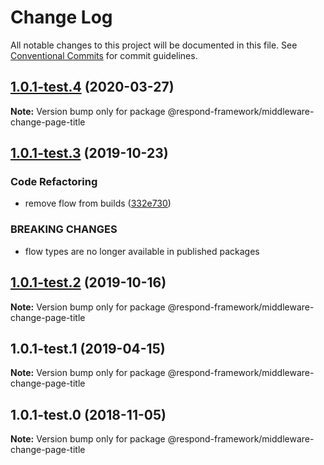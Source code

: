 # Change Log

All notable changes to this project will be documented in this file.
See [Conventional Commits](https://conventionalcommits.org) for commit guidelines.

## [1.0.1-test.4](https://github.com/respond-framework/rudy/tree/master/packages/middleware-change-page-title/compare/@respond-framework/middleware-change-page-title@1.0.1-test.3...@respond-framework/middleware-change-page-title@1.0.1-test.4) (2020-03-27)

**Note:** Version bump only for package @respond-framework/middleware-change-page-title





## [1.0.1-test.3](https://github.com/respond-framework/rudy/tree/master/packages/middleware-change-page-title/compare/@respond-framework/middleware-change-page-title@1.0.1-test.2...@respond-framework/middleware-change-page-title@1.0.1-test.3) (2019-10-23)


### Code Refactoring

* remove flow from builds ([332e730](https://github.com/respond-framework/rudy/tree/master/packages/middleware-change-page-title/commit/332e730))


### BREAKING CHANGES

* flow types are no longer available in published
packages





## [1.0.1-test.2](https://github.com/respond-framework/rudy/tree/master/packages/middleware-change-page-title/compare/@respond-framework/middleware-change-page-title@1.0.1-test.1...@respond-framework/middleware-change-page-title@1.0.1-test.2) (2019-10-16)

**Note:** Version bump only for package @respond-framework/middleware-change-page-title





## 1.0.1-test.1 (2019-04-15)

**Note:** Version bump only for package @respond-framework/middleware-change-page-title





## 1.0.1-test.0 (2018-11-05)

**Note:** Version bump only for package @respond-framework/middleware-change-page-title
